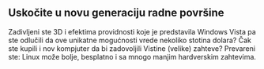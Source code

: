 <?php require("../../entete.php"); ?> <?php require("../../base.php"); ?>

<div id="corps">

<h2>Uskočite u novu generaciju radne površine</h2>

Zadivljeni ste 3D i efektima providnosti koje je predstavila Windows 
Vista pa ste odlučili da ove unikatne mogućnosti vrede nekoliko stotina 
dolara? Čak ste kupili i nov kompjuter da bi zadovoljili Vistine 
(velike) zahteve? Prevareni ste: Linux može bolje, besplatno i sa mnogo 
manjim hardverskim zahtevima.

<? all_video_ids_from_file ();?>

</div>


